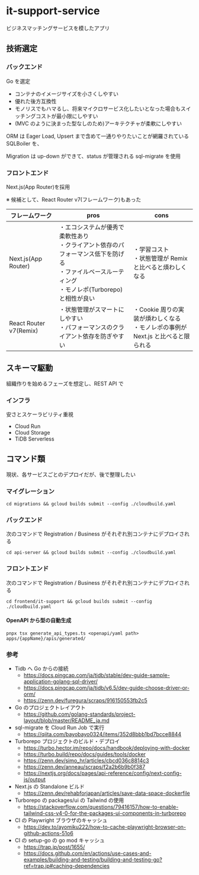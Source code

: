 # it-support-service

ビジネスマッチングサービスを模したアプリ

## 技術選定

### バックエンド

Go を選定

- コンテナのイメージサイズを小さくしやすい
- 優れた後方互換性
- モノリスでもハマるし、将来マイクロサービス化したいとなった場合もスイッチングコストが最小限にしやすい
- (MVC のように決まった型なしのため)アーキテクチャが柔軟にしやすい

ORM は Eager Load, Upsert まで含めて一通りやりたいことが網羅されている SQLBoiler を、

Migration は up-down ができて、status が管理される sql-migrate を使用

### フロントエンド

Next.js(App Router)を採用

※ 候補として、React Router v7(フレームワーク)もあった

| フレームワーク         | pros                                                                                                                                                    | cons                                                                               |
| ---------------------- | ------------------------------------------------------------------------------------------------------------------------------------------------------- | ---------------------------------------------------------------------------------- |
| Next.js(App Router)    | ・エコシステムが優秀で柔軟性あり<br>・クライアント依存のパフォーマンス低下を防げる<br>・ファイルベースルーティング<br>・モノレポ(Turborepo)と相性が良い | ・学習コスト<br>・状態管理が Remix と比べると煩わしくなる                          |
| React Router v7(Remix) | ・状態管理がスマートにしやすい<br>・パフォーマンスのクライアント依存を防ぎやすい                                                                        | ・Cookie 周りの実装が煩わしくなる<br>・モノレポの事例が Next.js と比べると限られる |

## スキーマ駆動

組織作りを始めるフェーズを想定し、REST API で

### インフラ

安さとスケーラビリティ重視

- Cloud Run
- Cloud Storage
- TiDB Serverless

## コマンド類

現状、各サービスごとのデプロイだが、後で整理したい

### マイグレーション

```
cd migrations && gcloud builds submit --config ./cloudbuild.yaml
```

### バックエンド

次のコマンドで Registration / Business がそれぞれ別コンテナにデプロイされる

```
cd api-server && gcloud builds submit --config ./cloudbuild.yaml
```

### フロントエンド

次のコマンドで Registration / Business がそれぞれ別コンテナにデプロイされる

```
cd frontend/it-support && gcloud builds submit --config ./cloudbuild.yaml
```

#### OpenAPI から型の自動生成

```
pnpx tsx generate_api_types.ts <openapi/yaml path> apps/{appName}/apis/generated/
```

### 参考

- Tidb へ Go からの接続
  - https://docs.pingcap.com/ja/tidb/stable/dev-guide-sample-application-golang-sql-driver/
  - https://docs.pingcap.com/ja/tidb/v6.5/dev-guide-choose-driver-or-orm/
  - https://zenn.dev/furegura/scraps/916150553fb2c5
- Go のプロジェクトレイアウト
  - https://github.com/golang-standards/project-layout/blob/master/README_ja.md
- sql-migrate を Cloud Run Job で実行
  - https://qiita.com/bayobayo0324/items/352d8bbb1bd7bcce8844
- Turborepo プロジェクトのビルド・デプロイ
  - https://turbo.hector.im/repo/docs/handbook/deploying-with-docker
  - https://turbo.build/repo/docs/guides/tools/docker
  - https://zenn.dev/simo_hr/articles/cbcd036c8814c3
  - https://zenn.dev/anneau/scraps/f2a2b6b9b0f387
  - https://nextjs.org/docs/pages/api-reference/config/next-config-js/output
- Next.js の Standalone ビルド
  - https://zenn.dev/rehabforjapan/articles/save-data-space-dockerfile
- Turborepo の packages/ui の Tailwind の使用
  - https://stackoverflow.com/questions/79416157/how-to-enable-tailwind-css-v4-0-for-the-packages-ui-components-in-turborepo
- CI の Playwright ブラウザのキャッシュ
  - https://dev.to/ayomiku222/how-to-cache-playwright-browser-on-github-actions-51o6
- CI の setup-go の go mod キャッシュ
  - https://trap.jp/post/1655/
  - https://docs.github.com/en/actions/use-cases-and-examples/building-and-testing/building-and-testing-go?ref=trap.jp#caching-dependencies
